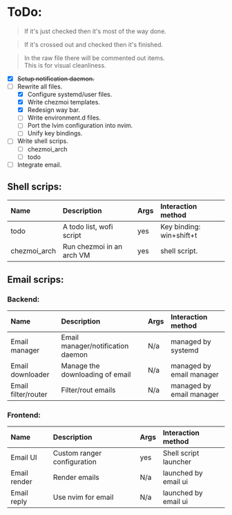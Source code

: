 # ToDo:

> If it's just checked then it's most of the way done.
 
> If it's crossed out and checked then it's finished.
 
> In the raw file there will be commented out items.<br />
> This is for visual cleanliness.

<!-- * [X] ~~Refactor lvim configuration file.~~ -->
<!-- * [X] ~~Refactor kitty configuration file.~~ -->
<!-- * [X] ~~Refactor sway configuration file.~~ -->
<!-- * [X] ~~Fix waybar.~~ -->
<!-- * [X] ~~Fix wofi.~~ -->
* [X] ~~Setup notification daemon.~~
* [ ] Rewrite all files.
    * [X] Configure systemd/user files.
    * [X] Write chezmoi templates.
    * [X] Redesign way bar.
    * [ ] Write environment.d files.
    * [ ] Port the lvim configuration into nvim.
    * [ ] Unify key bindings.
* [ ] Write shell scrips.
    * [ ] chezmoi_arch
    * [ ] todo
* [ ] Integrate email.

## Shell scrips:

| Name         | Description               | Args | Interaction method       |
|:-------------|:--------------------------|:-----|:-------------------------|
| todo         | A todo list, wofi script  | yes  | Key binding: win+shift+t |
| chezmoi_arch | Run chezmoi in an arch VM | yes  | shell script.            |

## Email scrips:

### Backend:

| Name                | Description                       | Args | Interaction method       |
|:--------------------|:----------------------------------|:-----|:-------------------------|
| Email manager       | Email manager/notification daemon | N/a  | managed by systemd       |
| Email downloader    | Manage the downloading of email   | N/a  | managed by email manager |
| Email filter/router | Filter/rout emails                | N/a  | managed by email manager |

### Frontend:

| Name                | Description                 | Args | Interaction method       |
|:--------------------|:----------------------------|:-----|:-------------------------|
| Email UI            | Custom ranger configuration | yes  | Shell script launcher    |
| Email render        | Render emails               | N/a  | launched by email ui     |
| Email reply         | Use nvim for email          | N/a  | launched by email ui     |
